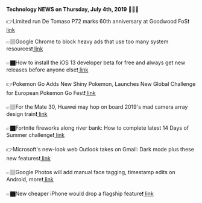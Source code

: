 <b>Technology NEWS on Thursday, July 4th, 2019</b> 📡📡📡 

👉Limited run De Tomaso P72 marks 60th anniversary at Goodwood FoS❗️<a href='https://www.google.com/url?rct=j&sa=t&url=https://www.evo.co.uk/news/22857/limited-run-de-tomaso-p72-marks-60th-anniversary-at-goodwood-fos&ct=ga&cd=CAIyGmVjZmViYzNiZjFkNzQyNDM6Y29tOmVuOlVT&usg=AFQjCNGm9R45gn-KaBBdVkM7eYLJ9F_AOw'> link</a>

👉🏽Google Chrome to block heavy ads that use too many system resources❗️<a href='https://www.google.com/url?rct=j&sa=t&url=https://www.zdnet.com/article/google-chrome-to-block-heavy-ads-that-use-too-many-system-resources/&ct=ga&cd=CAIyGmVjZmViYzNiZjFkNzQyNDM6Y29tOmVuOlVT&usg=AFQjCNEUIrn00VgMzlpJuPjteJ4KnLcBIg'> link</a>

👉🏿How to install the iOS 13 developer beta for free and always get new releases before anyone else❗️<a href='https://www.google.com/url?rct=j&sa=t&url=https://bgr.com/2019/07/04/ios-13-beta-3-download-link-how-to-install-developer-beta/&ct=ga&cd=CAIyGmVjZmViYzNiZjFkNzQyNDM6Y29tOmVuOlVT&usg=AFQjCNGl5vR_ZOZWg62yra-YO_gfaMHsfQ'> link</a>

👉Pokemon Go Adds New Shiny Pokemon, Launches New Global Challenge for European Pokemon Go Fest❗️<a href='https://www.google.com/url?rct=j&sa=t&url=https://comicbook.com/gaming/2019/07/04/pokemon-go-shiny-nidoran-global-challenge/&ct=ga&cd=CAIyGmVjZmViYzNiZjFkNzQyNDM6Y29tOmVuOlVT&usg=AFQjCNEaONI0_zUgD748_MGM9zoQqDdDhA'> link</a>

👉🏽For the Mate 30, Huawei may hop on board 2019's mad camera array design train❗️<a href='https://www.google.com/url?rct=j&sa=t&url=https://www.digitaltrends.com/mobile/huawei-mate-30-pro-leaked-render-news/&ct=ga&cd=CAIyGmVjZmViYzNiZjFkNzQyNDM6Y29tOmVuOlVT&usg=AFQjCNFxm4IO_erllHzTb9puLjNs4Sl0Vg'> link</a>

👉🏿Fortnite fireworks along river bank: How to complete latest 14 Days of Summer challenge❗️<a href='https://www.google.com/url?rct=j&sa=t&url=https://www.express.co.uk/entertainment/gaming/1149069/Fortnite-fireworks-along-river-bank-How-to-complete-14-Days-of-Summer-challenge-map&ct=ga&cd=CAIyGmVjZmViYzNiZjFkNzQyNDM6Y29tOmVuOlVT&usg=AFQjCNGxfLgox03DOm8GghakE_HV2WCKQA'> link</a>

👉Microsoft's new-look web Outlook takes on Gmail: Dark mode plus these new features❗️<a href='https://www.google.com/url?rct=j&sa=t&url=https://www.zdnet.com/article/microsofts-new-look-web-outlook-takes-on-gmail-dark-mode-plus-these-new-features/&ct=ga&cd=CAIyGmVjZmViYzNiZjFkNzQyNDM6Y29tOmVuOlVT&usg=AFQjCNFqS53cPeu4aD2q0kH63-r97Rq93w'> link</a>

👉🏽Google Photos will add manual face tagging, timestamp edits on Android, more❗️<a href='https://www.google.com/url?rct=j&sa=t&url=https://9to5google.com/2019/07/04/google-photos-face-tagging/&ct=ga&cd=CAIyGmVjZmViYzNiZjFkNzQyNDM6Y29tOmVuOlVT&usg=AFQjCNHNMrm7FMAgjzDaAsJ29V5Ul64wiQ'> link</a>

👉🏿New cheaper iPhone would drop a flagship feature❗️<a href='https://www.google.com/url?rct=j&sa=t&url=https://www.zdnet.com/article/new-cheaper-iphone-would-drop-a-flagship-feature/&ct=ga&cd=CAIyGmVjZmViYzNiZjFkNzQyNDM6Y29tOmVuOlVT&usg=AFQjCNFlx7_nBlV4Q-JXAUO0nYvLdiR4Ng'> link</a>

